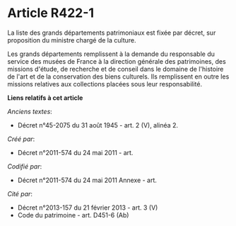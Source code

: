 # Article R422-1

La liste des grands départements patrimoniaux est fixée par décret, sur proposition du ministre chargé de la culture.

Les grands départements remplissent à la demande du responsable du service des musées de France à la direction générale des
patrimoines, des missions d'étude, de recherche et de conseil dans le domaine de l'histoire de l'art et de la conservation
des biens culturels. Ils remplissent en outre les missions relatives aux collections placées sous leur responsabilité.

**Liens relatifs à cet article**

_Anciens textes_:

  - Décret n°45-2075 du 31 août 1945 - art. 2 (V), alinéa 2.

_Créé par_:

  - Décret n°2011-574 du 24 mai 2011  - art.

_Codifié par_:

  - Décret n°2011-574 du 24 mai 2011 Annexe - art.

_Cité par_:

  - Décret n°2013-157  du 21 février 2013 - art. 3 (V)
  - Code du patrimoine - art. D451-6 (Ab)
